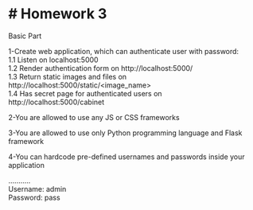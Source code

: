 
<h1># Homework 3</h1>

Basic Part
<br>

1-Create web application, which can authenticate user with password: <br>
1.1 Listen on localhost:5000 <br>
1.2 Render authentication form on http://localhost:5000/  <br>
1.3 Return static images and files on http://localhost:5000/static/<image_name>  <br>
1.4 Has secret page for authenticated users on http://localhost:5000/cabinet <br>

2-You are allowed to use any JS or CSS frameworks

3-You are allowed to use only Python programming language and Flask framework

4-You can hardcode pre-defined usernames and passwords inside your application

...........<br>
Username: admin
<br>
Password: pass
